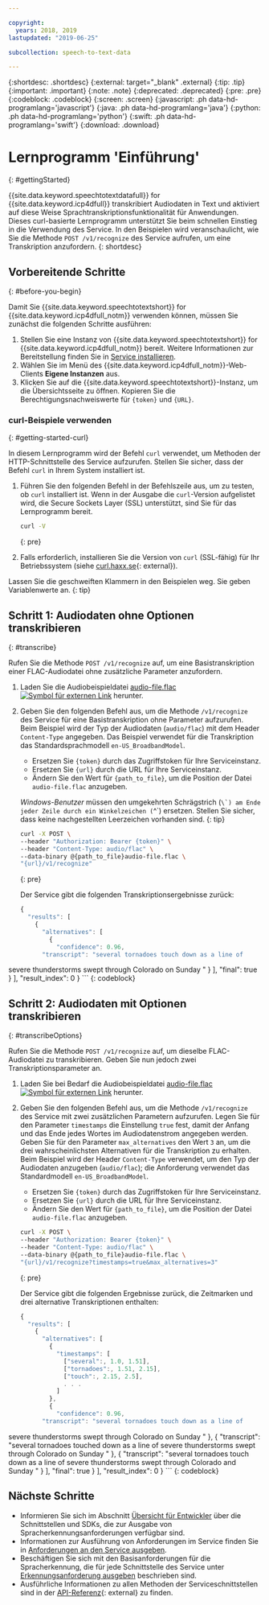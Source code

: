 ```yaml
---

copyright:
  years: 2018, 2019
lastupdated: "2019-06-25"

subcollection: speech-to-text-data

---
```


{:shortdesc: .shortdesc}
{:external: target="_blank" .external}
{:tip: .tip}
{:important: .important}
{:note: .note}
{:deprecated: .deprecated}
{:pre: .pre}
{:codeblock: .codeblock}
{:screen: .screen}
{:javascript: .ph data-hd-programlang='javascript'}
{:java: .ph data-hd-programlang='java'}
{:python: .ph data-hd-programlang='python'}
{:swift: .ph data-hd-programlang='swift'}
{:download: .download}

# Lernprogramm 'Einführung'
{: #gettingStarted}

{{site.data.keyword.speechtotextdatafull}} for {{site.data.keyword.icp4dfull}} transkribiert Audiodaten in Text und aktiviert auf diese Weise Sprachtranskriptionsfunktionalität für Anwendungen. Dieses curl-basierte Lernprogramm unterstützt Sie beim schnellen Einstieg in die Verwendung des Service. In den Beispielen wird veranschaulicht, wie Sie die Methode `POST /v1/recognize` des Service aufrufen, um eine Transkription anzufordern.
{: shortdesc}

## Vorbereitende Schritte
{: #before-you-begin}

Damit Sie {{site.data.keyword.speechtotextshort}} for {{site.data.keyword.icp4dfull_notm}} verwenden können, müssen Sie zunächst die folgenden Schritte ausführen: 

1.  Stellen Sie eine Instanz von {{site.data.keyword.speechtotextshort}} for {{site.data.keyword.icp4dfull_notm}} bereit. Weitere Informationen zur Bereitstellung finden Sie in [Service installieren](/docs/services/speech-to-text-data?topic=speech-to-text-data-install). 
1.  Wählen Sie im Menü des {{site.data.keyword.icp4dfull_notm}}-Web-Clients **Eigene Instanzen** aus. 
1.  Klicken Sie auf die {{site.data.keyword.speechtotextshort}}-Instanz, um die Übersichtsseite zu öffnen. Kopieren Sie die Berechtigungsnachweiswerte für `{token}` und `{URL}`. 

### curl-Beispiele verwenden
{: #getting-started-curl}

In diesem Lernprogramm wird der Befehl `curl` verwendet, um Methoden der HTTP-Schnittstelle des Service aufzurufen. Stellen Sie sicher, dass der Befehl `curl` in Ihrem System installiert ist. 

1.  Führen Sie den folgenden Befehl in der Befehlszeile aus, um zu testen, ob `curl` installiert ist. Wenn in der Ausgabe die `curl`-Version aufgelistet wird, die Secure Sockets Layer (SSL) unterstützt, sind Sie für das Lernprogramm bereit. 

    ```bash
    curl -V
    ```
    {: pre}

1.  Falls erforderlich, installieren Sie die Version von `curl` (SSL-fähig) für Ihr Betriebssystem (siehe [curl.haxx.se](https://curl.haxx.se/){: external}). 

Lassen Sie die geschweiften Klammern in den Beispielen weg. Sie geben Variablenwerte an.
{: tip}

## Schritt 1: Audiodaten ohne Optionen transkribieren
{: #transcribe}

Rufen Sie die Methode `POST /v1/recognize` auf, um eine Basistranskription einer FLAC-Audiodatei ohne zusätzliche Parameter anzufordern.

1.  Laden Sie die Audiobeispieldatei <a target="_blank" href="https://watson-developer-cloud.github.io/doc-tutorial-downloads/speech-to-text/audio-file.flac" download="audio-file.flac">audio-file.flac <img src="../../icons/launch-glyph.svg" alt="Symbol für externen Link" title="Symbol für externen Link"></a> herunter.
1.  Geben Sie den folgenden Befehl aus, um die Methode `/v1/recognize` des Service für eine Basistranskription ohne Parameter aufzurufen. Beim Beispiel wird der Typ der Audiodaten (`audio/flac`) mit dem Header `Content-Type` angegeben. Das Beispiel verwendet für die Transkription das Standardsprachmodell `en-US_BroadbandModel`.
    -   Ersetzen Sie `{token}` durch das Zugriffstoken für Ihre Serviceinstanz. 
    -   Ersetzen Sie `{url}` durch die URL für Ihre Serviceinstanz. 
    -   Ändern Sie den Wert für `{path_to_file}`, um die Position der Datei `audio-file.flac` anzugeben.

    *Windows-Benutzer* müssen den umgekehrten Schrägstrich (``\`) am Ende jeder Zeile durch ein Winkelzeichen (``^`) ersetzen. Stellen Sie sicher, dass keine nachgestellten Leerzeichen vorhanden sind.
    {: tip}

    ```bash
    curl -X POST \
    --header "Authorization: Bearer {token}" \
    --header "Content-Type: audio/flac" \
    --data-binary @{path_to_file}audio-file.flac \
    "{url}/v1/recognize"
    ```
    {: pre}

    Der Service gibt die folgenden Transkriptionsergebnisse zurück:

    ```javascript
    {
      "results": [
        {
          "alternatives": [
            {
              "confidence": 0.96,
          "transcript": "several tornadoes touch down as a line of
severe thunderstorms swept through Colorado on Sunday "
        }
      ],
          "final": true
        }
      ],
      "result_index": 0
    }
    ```
    {: codeblock}

## Schritt 2: Audiodaten mit Optionen transkribieren
{: #transcribeOptions}

Rufen Sie die Methode `POST /v1/recognize` auf, um dieselbe FLAC-Audiodatei zu transkribieren. Geben Sie nun jedoch zwei Transkriptionsparameter an.

1.  Laden Sie bei Bedarf die Audiobeispieldatei <a target="_blank" href="https://watson-developer-cloud.github.io/doc-tutorial-downloads/speech-to-text/audio-file.flac" download="audio-file.flac">audio-file.flac <img src="../../icons/launch-glyph.svg" alt="Symbol für externen Link" title="Symbol für externen Link"></a> herunter.
1.  Geben Sie den folgenden Befehl aus, um die Methode `/v1/recognize` des Service mit zwei zusätzlichen Parametern aufzurufen. Legen Sie für den Parameter `timestamps` die Einstellung `true` fest, damit der Anfang und das Ende jedes Wortes im Audiodatenstrom angegeben werden. Geben Sie für den Parameter `max_alternatives` den Wert `3` an, um die drei wahrscheinlichsten Alternativen für die Transkription zu erhalten. Beim Beispiel wird der Header `Content-Type` verwendet, um den Typ der Audiodaten anzugeben (`audio/flac`); die Anforderung verwendet das Standardmodell `en-US_BroadbandModel`.
    -   Ersetzen Sie `{token}` durch das Zugriffstoken für Ihre Serviceinstanz. 
    -   Ersetzen Sie `{url}` durch die URL für Ihre Serviceinstanz. 
    -   Ändern Sie den Wert für `{path_to_file}`, um die Position der Datei `audio-file.flac` anzugeben.

    ```bash
    curl -X POST \
    --header "Authorization: Bearer {token}" \
    --header "Content-Type: audio/flac" \
    --data-binary @{path_to_file}audio-file.flac \
    "{url}/v1/recognize?timestamps=true&max_alternatives=3"
    ```
    {: pre}

    Der Service gibt die folgenden Ergebnisse zurück, die Zeitmarken und drei alternative Transkriptionen enthalten:

    ```javascript
    {
      "results": [
        {
          "alternatives": [
            {
              "timestamps": [
                ["several":, 1.0, 1.51],
                ["tornadoes":, 1.51, 2.15],
                ["touch":, 2.15, 2.5],
                . . .
              ]
            },
            {
              "confidence": 0.96,
          "transcript": "several tornadoes touch down as a line of
severe thunderstorms swept through Colorado on Sunday "
        },
            {
              "transcript": "several tornadoes touched down as a line of
severe thunderstorms swept through Colorado on Sunday "
            },
            {
              "transcript": "several tornadoes touch down as a line of
severe thunderstorms swept through Colorado and Sunday "
        }
      ],
          "final": true
        }
      ],
      "result_index": 0
    }
    ```
    {: codeblock}

## Nächste Schritte

-   Informieren Sie sich im Abschnitt [Übersicht für Entwickler](/docs/services/speech-to-text-data?topic=speech-to-text-data-developerOverview) über die Schnittstellen und SDKs, die zur Ausgabe von Spracherkennungsanforderungen verfügbar sind.
-   Informationen zur Ausführung von Anforderungen im Service finden Sie in [Anforderungen an den Service ausgeben](/docs/services/speech-to-text-data?topic=speech-to-text-data-making-requests). 
-   Beschäftigen Sie sich mit den Basisanforderungen für die Spracherkennung, die für jede Schnittstelle des Service unter [Erkennungsanforderung ausgeben](/docs/services/speech-to-text-data?topic=speech-to-text-data-basic-request) beschrieben sind.
-   Ausführliche Informationen zu allen Methoden der Serviceschnittstellen sind in der [API-Referenz](https://{DomainName}/apidocs/speech-to-text-data){: external} zu finden. 

